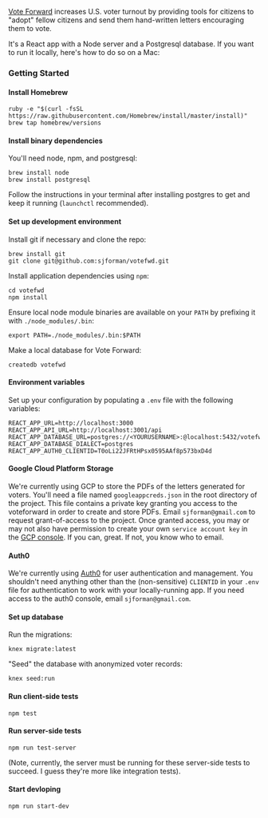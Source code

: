 [Vote Forward](http://votefwd.org) increases U.S. voter turnout by providing tools for citizens to "adopt" fellow citizens and send them hand-written letters encouraging them to vote.

It's a React app with a Node server and a Postgresql database. If you want to run it locally, here's how to do so on a Mac:

### Getting Started

#### Install Homebrew

	ruby -e "$(curl -fsSL https://raw.githubusercontent.com/Homebrew/install/master/install)"
	brew tap homebrew/versions

#### Install binary dependencies

You'll need node, npm, and postgresql:

	brew install node
	brew install postgresql

Follow the instructions in your terminal after installing postgres to get and keep it running (`launchctl` recommended).

#### Set up development environment

Install git if necessary and clone the repo:

	brew install git
	git clone git@github.com:sjforman/votefwd.git

Install application dependencies using `npm`:

	cd votefwd
	npm install

Ensure local node module binaries are available on your `PATH` by prefixing it
with `./node_modules/.bin`:

    export PATH=./node_modules/.bin:$PATH

Make a local database for Vote Forward:

	createdb votefwd

#### Environment variables

Set up your configuration by populating a `.env` file with the following
variables:

	REACT_APP_URL=http://localhost:3000
	REACT_APP_API_URL=http://localhost:3001/api
	REACT_APP_DATABASE_URL=postgres://<YOURUSERNAME>:@localhost:5432/votefwd
	REACT_APP_DATABASE_DIALECT=postgres
	REACT_APP_AUTH0_CLIENTID=T0oLi22JFRtHPsx0595AAf8p573bxD4d

#### Google Cloud Platform Storage

We're currently using GCP to store the PDFs of the letters generated for voters. You'll need a file named `googleappcreds.json` in the root directory of the project. This file contains a private key granting you access to the voteforward in order to create and store PDFs. Email `sjforman@gmail.com` to request grant-of-access to the project. Once granted access, you  may or may not also have permission to create your own `service account key` in the [GCP console](https://console.cloud.google.com/apis/credentials?project=voteforward-198801&authuser=1). If you can, great. If not, you know who to email.

#### Auth0

We're currently using [Auth0](https://auth0.com/) for user authentication and management. You shouldn't need anything other than the (non-sensitive) `CLIENTID` in your `.env` file for authentication to work with your locally-running app. If you need access to the auth0 console, email `sjforman@gmail.com`.

#### Set up database

Run the migrations:

	knex migrate:latest

"Seed" the database with anonymized voter records:

	knex seed:run

#### Run client-side tests

	npm test

#### Run server-side tests

	npm run test-server

(Note, currently, the server must be running for these server-side tests to succeed. I guess they're more like integration tests).

#### Start devloping

	npm run start-dev
